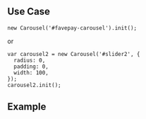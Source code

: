 ## Use Case 
```
new Carousel('#favepay-carousel').init();
```

or 

```
var carousel2 = new Carousel('#slider2', {
  radius: 0,
  padding: 0,
  width: 100,
});
carousel2.init();
```

## Example